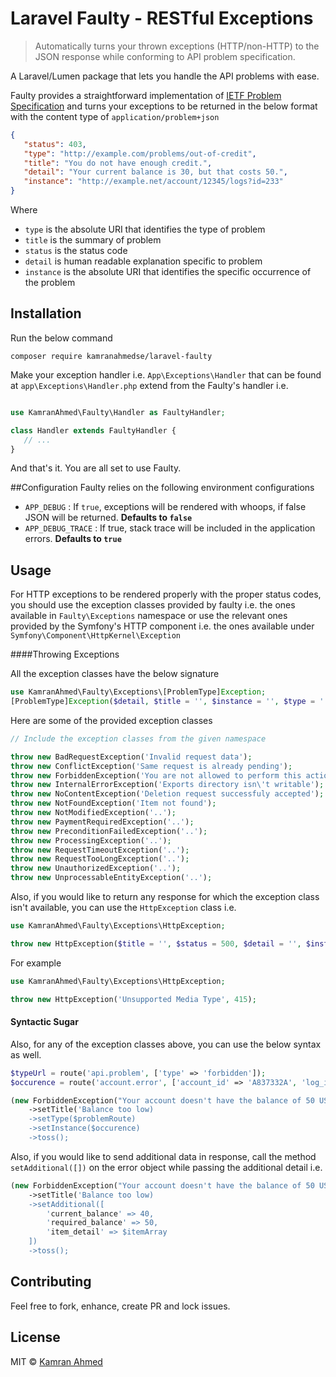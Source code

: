# Laravel Faulty - RESTful Exceptions

> Automatically turns your thrown exceptions (HTTP/non-HTTP) to the JSON response while conforming to API problem specification.

A Laravel/Lumen package that lets you handle the API problems with ease.

Faulty provides a straightforward implementation of [IETF Problem Specification](https://tools.ietf.org/html/draft-nottingham-http-problem-07) and turns your exceptions to be returned in the below format with the content type of `application/problem+json`
 
```json
{
   "status": 403,
   "type": "http://example.com/problems/out-of-credit",
   "title": "You do not have enough credit.",
   "detail": "Your current balance is 30, but that costs 50.",
   "instance": "http://example.net/account/12345/logs?id=233"
}
```
Where 
- `type` is the absolute URI that identifies the type of problem
- `title` is the summary of problem
- `status` is the status code
- `detail` is human readable explanation specific to problem
- `instance` is the absolute URI that identifies the specific occurrence of the problem

## Installation

Run the below command

```
composer require kamranahmedse/laravel-faulty
```

Make your exception handler i.e. `App\Exceptions\Handler` that can be found at `app\Exceptions\Handler.php` extend from the Faulty's handler i.e.
 
```php

use KamranAhmed\Faulty\Handler as FaultyHandler;

class Handler extends FaultyHandler {
   // ...
}
```
 
And that's it. You are all set to use Faulty.
 
##Configuration
Faulty relies on the following environment configurations

- `APP_DEBUG` : If `true`, exceptions will be rendered with whoops, if false JSON will be returned. **Defaults to `false`**
- `APP_DEBUG_TRACE` : If true, stack trace will be included in the application errors. **Defaults to `true`**
 
## Usage
 
For HTTP exceptions to be rendered properly with the proper status codes, you should use the exception classes provided by faulty i.e. the ones available in `Faulty\Exceptions` namespace or use the relevant ones provided by the Symfony's HTTP component i.e. the ones available under `Symfony\Component\HttpKernel\Exception`
 
####Throwing Exceptions

All the exception classes have the below signature

```php
use KamranAhmed\Faulty\Exceptions\[ProblemType]Exception;
[ProblemType]Exception($detail, $title = '', $instance = '', $type = '')
```

Here are some of the provided exception classes
 
```php
// Include the exception classes from the given namespace

throw new BadRequestException('Invalid request data');
throw new ConflictException('Same request is already pending');
throw new ForbiddenException('You are not allowed to perform this action');
throw new InternalErrorException('Exports directory isn\'t writable');
throw new NoContentException('Deletion request successfuly accepted');
throw new NotFoundException('Item not found');
throw new NotModifiedException('..');
throw new PaymentRequiredException('..');
throw new PreconditionFailedException('..');
throw new ProcessingException('..');
throw new RequestTimeoutException('..');
throw new RequestTooLongException('..');
throw new UnauthorizedException('..');
throw new UnprocessableEntityException('..');
```

Also, if you would like to return any response for which the exception class isn't available, you can use the `HttpException` class i.e.
 
```php
use KamranAhmed\Faulty\Exceptions\HttpException;

throw new HttpException($title = '', $status = 500, $detail = '', $instance = '', $type = '');
```
For example

```php
use KamranAhmed\Faulty\Exceptions\HttpException;

throw new HttpException('Unsupported Media Type', 415);
```

#### Syntactic Sugar
Also, for any of the exception classes above, you can use the below syntax as well.
 
```php
$typeUrl = route('api.problem', ['type' => 'forbidden']);
$occurence = route('account.error', ['account_id' => 'A837332A', 'log_id' => 34]);

(new ForbiddenException("Your account doesn't have the balance of 50 USD"))
    ->setTitle('Balance too low)
    ->setType($problemRoute)
    ->setInstance($occurence)
    ->toss();
```

Also, if you would like to send additional data in response, call the method `setAdditional([])` on the error object while passing the additional detail i.e.

```php
(new ForbiddenException("Your account doesn't have the balance of 50 USD"))
    ->setTitle('Balance too low)
    ->setAdditional([
        'current_balance' => 40,
        'required_balance' => 50,
        'item_detail' => $itemArray
    ])
    ->toss();
```

## Contributing
Feel free to fork, enhance, create PR and lock issues.

## License
MIT © [Kamran Ahmed](http://kamranahmed.info)
